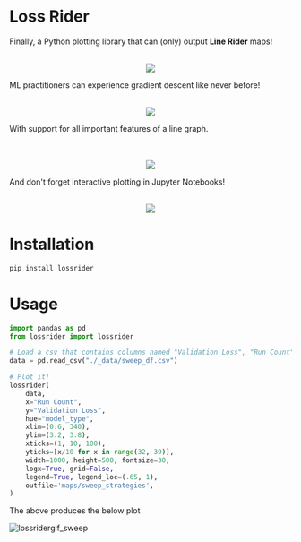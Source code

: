 # Loss Rider
Finally, a Python plotting library that can (only) output __Line Rider__ maps!

<p align="center" width="100%">
    <br>
    <img  src="https://github.com/user-attachments/assets/219ac1fa-57a5-4c7f-bab3-7bbb5a78a70b">
</p>

ML practitioners can experience gradient descent like never before!
<p align="center" width="100%">
    <br>
    <img  src="https://github.com/user-attachments/assets/025fb50e-7b03-452e-8b45-a15e258012db">
</p>


With support for all important features of a line graph.
<p align="center" width="100%">
    <br><br>
    <img  src="https://github.com/user-attachments/assets/da32dd51-ba91-4d3d-9bff-30c5f6c051d8">
</p>


And don't forget interactive plotting in Jupyter Notebooks!
<p align="center" width="100%">
    <br>
    <img src="https://github.com/user-attachments/assets/12bed788-a3a3-441c-a991-a6565b526e00">
</p>

# Installation
```bash
pip install lossrider
```

# Usage

```python
import pandas as pd
from lossrider import lossrider

# Load a csv that contains columns named "Validation Loss", "Run Count" and "model_type"
data = pd.read_csv("./_data/sweep_df.csv")

# Plot it!
lossrider(
    data,
    x="Run Count", 
    y="Validation Loss",
    hue="model_type",
    xlim=(0.6, 340),
    ylim=(3.2, 3.8),
    xticks=(1, 10, 100), 
    yticks=[x/10 for x in range(32, 39)],
    width=1000, height=500, fontsize=30,
    logx=True, grid=False,
    legend=True, legend_loc=(.65, 1),
    outfile='maps/sweep_strategies',
)
```
The above produces the below plot

![lossridergif_sweep](https://github.com/user-attachments/assets/84cc70ff-a28c-4bc6-9ddc-00dbec9e5063)

